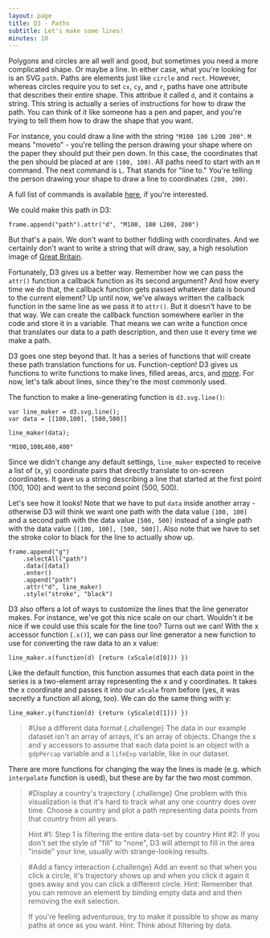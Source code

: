 ```yaml
---
layout: page
title: D3 - Paths
subtitle: Let's make some lines!
minutes: 10
---
```


Polygons and circles are all well and good, but sometimes you need a more 
complicated shape. Or maybe a line. In either case, what you're looking for
is an SVG `path`. Paths are elements just like `circle` and `rect`. However,
whereas circles require you to set `cx`, `cy`, and `r`, paths have one attribute
that describes their entire shape. This attribue it called `d`, and it contains
a string. This string is actually a series of instructions for how to draw the
path. You can think of it like someone has a pen and paper, and you're trying
to tell them how to draw the shape that you want.

For instance, you could draw a line with the string `"M100 100 L200 200"`. `M`
means "moveto" - you're telling the person drawing your shape where on the paper
they should put their pen down. In this case, the coordinates that the pen
should be placed at are `(100, 100)`. All paths need to start with an `M` 
command. The next command is `L`. That stands for "line to." You're telling the
person drawing your shape to draw a line to coordinates `(200, 200)`.

A full list of commands is available 
[here](http://www.w3schools.com/svg/svg_path.asp), if you're interested.

We could make this path in D3:

~~~{.js}
frame.append("path").attr("d", "M100, 100 L200, 200")
~~~

But that's a pain. We don't want to bother fiddling with coordinates. And we
certainly don't want to write a string that will draw, say, a high resolution
image of 
[Great Britain](https://en.wikipedia.org/wiki/How_Long_Is_the_Coast_of_Britain%3F_Statistical_Self-Similarity_and_Fractional_Dimension).

Fortunately, D3 gives us a better way. Remember how we can pass the
`attr()` function a callback function as its second argument? And how every time
we do that, the callback function gets passed whatever data is bound to the 
current element? Up until now, we've always written the callback function in
the same line as we pass it to `attr()`. But it doesn't have to be that way.
We can create the callback function somewhere earlier in the code and store it
in a variable. That means we can write a function once that translates our
data to a path description, and then use it every time we make a path.

D3 goes one step beyond that. It has a series of functions that will create
these path translation functions for us. Function-ception! D3 gives us functions
to write functions to make lines, filled areas, arcs, and 
[more](https://github.com/mbostock/d3/wiki/SVG-Shapes#line). For now, let's talk
about lines, since they're the most commonly used.

The function to make a line-generating function is `d3.svg.line()`:

~~~{.js}
var line_maker = d3.svg.line();
var data = [[100,100], [500,500]]

line_maker(data);
~~~
~~~{.out}
"M100,100L400,400"
~~~

Since we didn't change any default settings, `line_maker` expected to receive
a list of (x, y) coordinate pairs that directly translate to on-screen 
coordinates. It gave us a string describing a line that started at the first 
point (100, 100) and went to the second point (500, 500). 

Let's see how it looks! Note that we have to put `data` inside another array - 
otherwise D3 will think we want one path with the data value `[100, 100]` and a
 second path with the data value `[500, 500]` instead of a single path with the
data value `[[100, 100], [500, 500]]`. Also note that we have to set the
stroke color to black for the line to actually show up.

~~~{.js}
frame.append("g")
	.selectAll("path")
	.data([data])
	.enter()
	.append("path")
	.attr("d", line_maker)
	.style("stroke", "black")
~~~

D3 also offers a lot of ways to customize the lines that the line generator
makes. For instance, we've got this nice scale on our chart. Wouldn't it be
nice if we could use this scale for the line too? Turns out we can! With the
x accessor function (`.x()`), we can pass our line generator a new function to 
use for converting the raw data to an x value:

~~~{.js}
line_maker.x(function(d) {return (xScale(d[0])) })
~~~

Like the default function, this function assumes that each data point in the
series is a two-element array representing the x and y coordinates. It takes the
x coordinate and passes it into our `xScale` from before (yes, it was secretly a
function all along, too). We can do the same thing with y:

~~~{.js}
line_maker.y(function(d) {return (yScale(d[1])) })
~~~

> #Use a different data format  {.challenge}
> The data in our example dataset isn't an array of arrays, it's an array of
> objects. Change the x and y accessors to assume that each data point is an
> object with a `gdpPercap` variable and a `lifeExp` variable, like in our
> dataset.

There are more functions for changing the way the lines is made (e.g. which
`interpolate` function is used), but these are by far the two most common.

> #Display a country's trajectory  {.challenge}
> One problem with this visualization is that it's hard to track what any one
> country does over time. Choose a country and plot a path representing data
> points from that country from all years.
> 
> Hint #1: Step 1 is filtering the entire data-set by country
> Hint #2: If you don't set the style of "fill" to "none", D3 will attempt to
> fill in the area "inside" your line, usually with strange-looking results.

> #Add a fancy interaction  {.challenge}
> Add an event so that when you click a circle, it's trajectory shows up and
> when you click it again it goes away and you can click a different circle.
> Hint: Remember that you can remove an element by binding empty data and
> and then removing the exit selection. 
>
> If you're feeling adventurous, try to make it possible to show as many
> paths at once as you want. Hint: Think about filtering by data.
